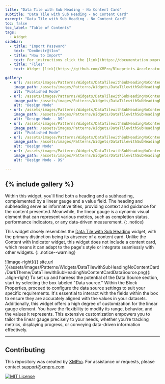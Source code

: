 ```yaml
---
title: "Data Tile with Sub Heading - No Content Card"
subtitle: "Data Tile with Sub Heading - No Content Card"
excerpt: "Data Tile with Sub Heading - No Content Card"
toc: false
toc_label: "Table of Contents"
tags:
  - Widget
sidebar:
  - title: "Import Password"
    text: "Dem0nstr@t1on"
  - title: "How to Import"
    text: For instructions click the [link](https://documentation.xmpro.com/how-tos/apps/manage-widgets#importing-widgets)
  - title: "Files"
    text: Widget [link](https://github.com/XMPro/Blueprints-Accelerators-Patterns/blob/master/Patterns/Widgets/Data%20Tile%20with%20Sub%20Heading%20No%20Content%20Card.xwid)

gallery:
  - url: /assets/images/Patterns/Widgets/DataTilewithSubHeadingNoContentCard/DarkTheme/DataTilewithSubHeadingNoContentCardPublishedMode.png
    image_path: /assets/images/Patterns/Widgets/DataTilewithSubHeadingNoContentCard/DarkTheme/DataTilewithSubHeadingNoContentCardPublishedMode.png
    alt: "Published Mode"
  - url: /assets/images/Patterns/Widgets/DataTilewithSubHeadingNoContentCard/DarkTheme/DataTilewithSubHeadingNoContentCardDesignMode.png
    image_path: /assets/images/Patterns/Widgets/DataTilewithSubHeadingNoContentCard/DarkTheme/DataTilewithSubHeadingNoContentCardDesignMode.png
    alt: "Design Mode"
  - url: /assets/images/Patterns/Widgets/DataTilewithSubHeadingNoContentCard/DarkTheme/DataTilewithSubHeadingNoContentCardDataSource.png
    image_path: /assets/images/Patterns/Widgets/DataTilewithSubHeadingNoContentCard/DarkTheme/DataTilewithSubHeadingNoContentCardDataSource.png
    alt: "Design Mode - DS"
  - url: /assets/images/Patterns/Widgets/DataTilewithSubHeadingNoContentCard/LightTheme/DataTilewithSubHeadingNoContentCardPublishedMode.png
    image_path: /assets/images/Patterns/Widgets/DataTilewithSubHeadingNoContentCard/LightTheme/DataTilewithSubHeadingNoContentCardPublishedMode.png
    alt: "Published Mode"
  - url: /assets/images/Patterns/Widgets/DataTilewithSubHeadingNoContentCard/LightTheme/DataTilewithSubHeadingNoContentCardDesignMode.png
    image_path: /assets/images/Patterns/Widgets/DataTilewithSubHeadingNoContentCard/LightTheme/DataTilewithSubHeadingNoContentCardDesignMode.png
    alt: "Design Mode"
  - url: /assets/images/Patterns/Widgets/DataTilewithSubHeadingNoContentCard/LightTheme/DataTilewithSubHeadingNoContentCardDataSource.png
    image_path: /assets/images/Patterns/Widgets/DataTilewithSubHeadingNoContentCard/LightTheme/DataTilewithSubHeadingNoContentCardDataSource.png
    alt: "Design Mode - DS"

---
```

{% include gallery %}
---
Within this widget, you'll find both a heading and a subheading, complemented by a linear gauge and a value field. The heading and subheading serve as informative titles, providing context and guidance for the content presented. Meanwhile, the linear gauge is a dynamic visual element that can represent various metrics, such as completion status, performance indicators, or any data-driven measurement.
{: .notice}

This widget closely resembles the <a href="WidgetDataTilewithSubHeading">Data Tile with Sub Heading</a> widget, with the primary distinction being its absence of a content card. Unlike the Content with Indicator widget, this widget does not include a content card, which means it can adapt to the page's style or integrate seamlessly with other widgets.
{: .notice--warning}

![image-right]({{ site.url }}/assets/images/Patterns/Widgets/DataTilewithSubHeadingNoContentCard/DarkTheme/DataTilewithSubHeadingNoContentCardDataSource.png){: .align-right}
To set up and harness the potential of the Data Source section, start by selecting the box labeled "Data source." Within the Block Properties, proceed to configure the data source settings to suit your specific requirements. It's essential to interact with the fields within the box to ensure they are accurately aligned with the values in your datasets. Additionally, this widget offers a high degree of customization for the linear gauge element. You have the flexibility to modify its range, behavior, and the values it represents. This extensive customization empowers you to tailor the linear gauge precisely to your needs, whether you're tracking metrics, displaying progress, or conveying data-driven information effectively.
<hr />

## Contributing
This repository was created by <a href="https://xmpro.com/">XMPro</a>. 
For assistance or requests, please contact <a href="mailto:support@xmpro.com">support@xmpro.com</a>

[![MIT License](https://img.shields.io/badge/License-MIT-green.svg)](https://choosealicense.com/licenses/mit/)
